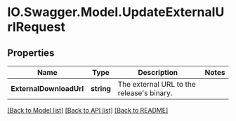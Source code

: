 # IO.Swagger.Model.UpdateExternalUrlRequest
## Properties

Name | Type | Description | Notes
------------ | ------------- | ------------- | -------------
**ExternalDownloadUrl** | **string** | The external URL to the release&#x27;s binary. | 

[[Back to Model list]](../README.md#documentation-for-models) [[Back to API list]](../README.md#documentation-for-api-endpoints) [[Back to README]](../README.md)


